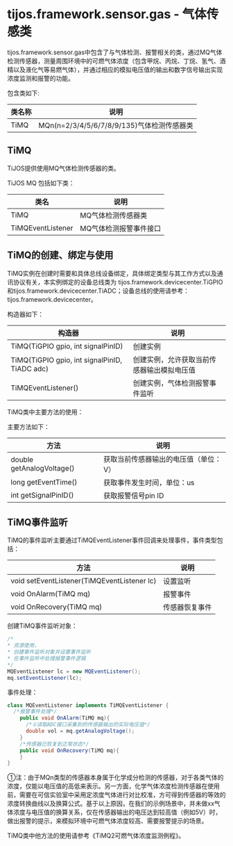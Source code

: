 # tijos.framework.sensor.gas - 气体传感类

tijos.framework.sensor.gas中包含了与气体检测、报警相关的类，通过MQ气体检测传感器，测量周围环境中的可燃气体浓度（包含甲烷、丙烷、丁烷、氢气、酒精以及液化气等易燃气体），并通过相应的模拟电压值的输出和数字信号输出实现浓度监测和报警的功能。

包含类如下:

| 类名称  | 说明                                 |
| ---- | ---------------------------------- |
| TiMQ | MQn(n=2/3/4/5/6/7/8/9/135)气体检测传感器类 |



## TiMQ

TiJOS提供使用MQ气体检测传感器的类。

TiJOS MQ 包括如下类：

| 类名                | 说明           |
| ----------------- | ------------ |
| TiMQ              | MQ气体检测传感器类   |
| TiMQEventListener | MQ气体检测报警事件接口 |



## TiMQ的创建、绑定与使用

TiMQ实例在创建时需要和具体总线设备绑定，具体绑定类型与其工作方式以及通讯协议有关，本实例绑定的设备总线类为 tijos.framework.devicecenter.TiGPIO和tijos.framework.devicecenter.TiADC；设备总线的使用请参考：tijos.framework.devicecenter。

构造器如下：

| 构造器                                      | 说明                    |
| ---------------------------------------- | --------------------- |
| TiMQ(TiGPIO gpio, int signalPinID)       | 创建实例                  |
| TiMQ(TiGPIO gpio, int signalPinID, TiADC adc) | 创建实例，允许获取当前传感器输出模拟电压值 |
| TiMQEventListener()                      | 创建实例，气体检测报警事件监听       |

TiMQ类中主要方法的使用：

主要方法如下：

| 方法                        | 说明                  |
| ------------------------- | ------------------- |
| double getAnalogVoltage() | 获取当前传感器输出的电压值（单位：V） |
| long getEventTime()       | 获取事件发生时间，单位：us      |
| int getSignalPinID()      | 获取报警信号pin ID        |




## TiMQ事件监听

TiMQ的事件监听主要通过TiMQEventListener事件回调来处理事件，事件类型包括：

| 方法                                       | 说明      |
| ---------------------------------------- | ------- |
| void setEventListener(TiMQEventListener lc) | 设置监听    |
| void OnAlarm(TiMQ mq)                    | 报警事件    |
| void OnRecovery(TiMQ mq)                 | 传感器恢复事件 |

创建TiMQ事件监听对象：

```java
/*
* 资源使用，
* 创建事件监听对象并设置事件监听
* 在事件监听中处理报警事件逻辑
*/			
MQEventListener lc = new MQEventListener();
mq.setEventListener(lc);
```

事件处理：

```java
class MQEventListener implements TiMQEventListener {
  /*报警事件处理*/
    public void OnAlarm(TiMQ mq){
      /*①读取ADC接口采集到的传感器输出的实际电压值*/
      double vol = mq.getAnalogVoltage();
    }
    /*传感器已恢复到正常状态*/
    public void OnRecovery(TiMQ mq){
    }
}
```

①注：由于MQn类型的传感器本身属于化学成分检测的传感器，对于各类气体的浓度，仅能以电压值的高低来表示。另一方面，化学气体浓度检测传感器在使用前，需要在可信实验室中采用定浓度气体进行对比校准，方可得到传感器的等效的浓度转换曲线以及换算公式。基于以上原因，在我们的示例场景中，并未做xx气体浓度与电压值的换算关系，仅在传感器输出的电压达到较高值（例如5V）时，做出报警的提示，来模拟环境中可燃气体浓度较高、需要报警提示的场景。

TiMQ类中他方法的使用请参考《TiMQ2可燃气体浓度监测例程》。
